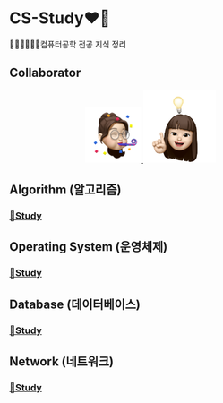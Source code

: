 # CS-Study❤️‍🔥
👩🏻‍💻👩🏻‍💻컴퓨터공학 전공 지식 정리


## Collaborator
<p align="center">
<a href="https://github.com/ye1ne">
  <img src="images/ye1ne.png" width="100">
</a>
<a href="https://github.com/sieukim">
  <img src="images/sieukim.png" width="130">
</a>
</p>



## Algorithm (알고리즘)
### [📝Study](./contents/algorithm)

## Operating System (운영체제)
### [📝Study](./contents/operating_system)


## Database (데이터베이스)
### [📝Study](./contents/database)


## Network (네트워크)
### [📝Study](./contents/network)